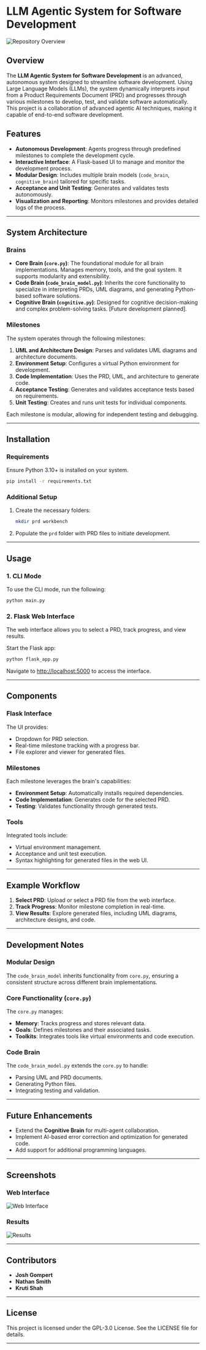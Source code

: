 # LLM Agentic System for Software Development

![Repository Overview](repo_image.png)

## Overview

The **LLM Agentic System for Software Development** is an advanced, autonomous system designed to streamline software development. Using Large Language Models (LLMs), the system dynamically interprets input from a Product Requirements Document (PRD) and progresses through various milestones to develop, test, and validate software automatically. This project is a collaboration of advanced agentic AI techniques, making it capable of end-to-end software development.

## Features

- **Autonomous Development**: Agents progress through predefined milestones to complete the development cycle.
- **Interactive Interface**: A Flask-based UI to manage and monitor the development process.
- **Modular Design**: Includes multiple brain models (`code_brain`, `cognitive_brain`) tailored for specific tasks.
- **Acceptance and Unit Testing**: Generates and validates tests autonomously.
- **Visualization and Reporting**: Monitors milestones and provides detailed logs of the process.

---

## System Architecture

### Brains

- **Core Brain (`core.py`)**: The foundational module for all brain implementations. Manages memory, tools, and the goal system. It supports modularity and extensibility.
- **Code Brain (`code_brain_model.py`)**: Inherits the core functionality to specialize in interpreting PRDs, UML diagrams, and generating Python-based software solutions.
- **Cognitive Brain (`cognitive.py`)**: Designed for cognitive decision-making and complex problem-solving tasks. [Future development planned].

### Milestones

The system operates through the following milestones:
1. **UML and Architecture Design**: Parses and validates UML diagrams and architecture documents.
2. **Environment Setup**: Configures a virtual Python environment for development.
3. **Code Implementation**: Uses the PRD, UML, and architecture to generate code.
4. **Acceptance Testing**: Generates and validates acceptance tests based on requirements.
5. **Unit Testing**: Creates and runs unit tests for individual components.

Each milestone is modular, allowing for independent testing and debugging.

---

## Installation

### Requirements

Ensure Python 3.10+ is installed on your system.

```bash
pip install -r requirements.txt
```

### Additional Setup

1. Create the necessary folders:
   ```bash
   mkdir prd workbench
   ```

2. Populate the `prd` folder with PRD files to initiate development.

---

## Usage

### 1. CLI Mode

To use the CLI mode, run the following:

```bash
python main.py
```

### 2. Flask Web Interface

The web interface allows you to select a PRD, track progress, and view results.

Start the Flask app:
```bash
python flask_app.py
```

Navigate to [http://localhost:5000](http://localhost:5000) to access the interface.

---

## Components

### Flask Interface

The UI provides:
- Dropdown for PRD selection.
- Real-time milestone tracking with a progress bar.
- File explorer and viewer for generated files.

### Milestones

Each milestone leverages the brain's capabilities:
- **Environment Setup**: Automatically installs required dependencies.
- **Code Implementation**: Generates code for the selected PRD.
- **Testing**: Validates functionality through generated tests.

### Tools

Integrated tools include:
- Virtual environment management.
- Acceptance and unit test execution.
- Syntax highlighting for generated files in the web UI.

---

## Example Workflow

1. **Select PRD**: Upload or select a PRD file from the web interface.
2. **Track Progress**: Monitor milestone completion in real-time.
3. **View Results**: Explore generated files, including UML diagrams, architecture designs, and code.

---

## Development Notes

### Modular Design

The `code_brain_model` inherits functionality from `core.py`, ensuring a consistent structure across different brain implementations. 

### Core Functionality (`core.py`)

The `core.py` manages:
- **Memory**: Tracks progress and stores relevant data.
- **Goals**: Defines milestones and their associated tasks.
- **Toolkits**: Integrates tools like virtual environments and code execution.

### Code Brain

The `code_brain_model.py` extends the `core.py` to handle:
- Parsing UML and PRD documents.
- Generating Python files.
- Integrating testing and validation.

---

## Future Enhancements

- Extend the **Cognitive Brain** for multi-agent collaboration.
- Implement AI-based error correction and optimization for generated code.
- Add support for additional programming languages.

---
## Screenshots

### Web Interface
![Web Interface](app.png)

### Results
![Results](results.png)

___

## Contributors

- **Josh Gompert**
- **Nathan Smith**
- **Kruti Shah**

---

## License

This project is licensed under the GPL-3.0 License. See the LICENSE file for details.

---

